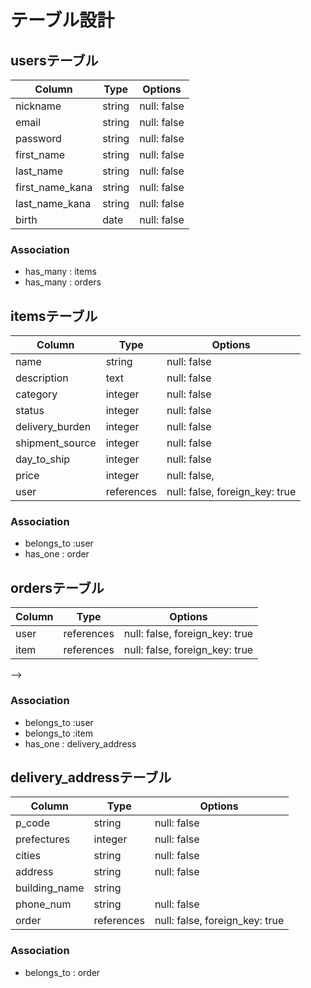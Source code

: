# テーブル設計

## usersテーブル

| Column          | Type      | Options     |
| --------------- | --------- | ----------- |
| nickname        | string    | null: false |
| email           | string    | null: false |
| password        | string    | null: false |
| first_name      | string    | null: false |
| last_name       | string    | null: false |
| first_name_kana | string    | null: false |
| last_name_kana  | string    | null: false |
| birth           | date      | null: false |
 
<!-- birth　には誕生年月日の情報が入ります。 -->
<!-- email,password,確認用passwordに関しては"devise"ジェムを使用しています -->

### Association
- has_many : items
- has_many : orders

## itemsテーブル

| Column          | Type       | Options                         |
| --------------- | ---------- | ------------------------------- |
| name            | string     | null: false                     |
| description     | text       | null: false                     |
| category        | integer     | null: false                     |
| status          | integer     | null: false                     |
| delivery_burden | integer     | null: false                     |
| shipment_source | integer     | null: false                     |
| day_to_ship     | integer     | null: false                     |
| price           | integer    | null: false,                    |
| user            | references | null: false, foreign_key: true  |

### Association
- belongs_to :user
- has_one : order

<!-- ※imageカラムはActiveStorageで実装する為、テーブル設計内の記述に含めていません。 -->
<!--category,status,delivery_burden,shipment_source,day_to_ship
<!-- 上記の５つのカラムはActiveHashで実現する為integer型になっています。 -->

## ordersテーブル

| Column         | Type       | Options                        |
| -------------- | ---------- | ------------------------------ |
| user           | references | null: false, foreign_key: true |
| item           | references | null: false, foreign_key: true |

<!-- セキュリティの観点から、クレジットカードの情報はデータベースに直接保存しないようにしましょう。

また、今回のフリマアプリではカードを登録する際は購入の度に入力となり、データベースで管理しない設計を行います。
そのため、これらのカラムを用意しなくても大丈夫です！ --> -->

### Association
- belongs_to :user
- belongs_to :item
- has_one : delivery_address

## delivery_addressテーブル

| Column        | Type       | Options                        |
| ------------- | ---------- | ------------------------------ |
| p_code        | string     | null: false                    |
| prefectures   | integer    | null: false                    |
| cities        | string     | null: false                    |
| address       | string     | null: false                    |
| building_name | string     |                                |
| phone_num     | string     | null: false                    |
| order         | references | null: false, foreign_key: true |

<!-- 都道府県のカラムはactive_hashで実装の予定のため、integer型にしましょう！ -->
<!-- 電話番号はstring型で実装しましょう。
integer型として保存すると整数型として保存されるため、先頭の0がDB上で省略された状態で保存されてしまうためです。 -->

### Association
- belongs_to : order